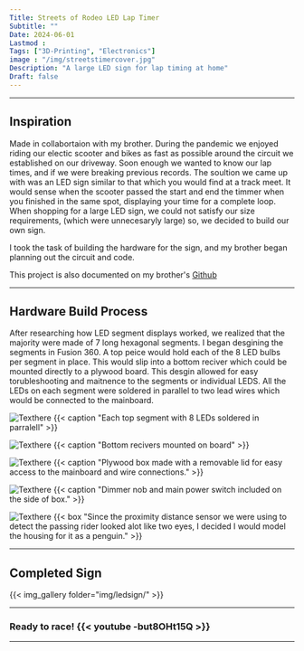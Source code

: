 ```yaml
---
Title: Streets of Rodeo LED Lap Timer
Subtitle: ""
Date: 2024-06-01
Lastmod : 
Tags: ["3D-Printing", "Electronics"]
image : "/img/streetstimercover.jpg"
Description: "A large LED sign for lap timing at home"
Draft: false
---
```


---

## Inspiration

Made in collabortaion with my brother. During the pandemic we enjoyed riding our electic scooter and bikes as fast as possible around the circuit we established on our driveway. Soon enough we wanted to know our lap times, and if we were breaking previous records. The soultion we came up with was an LED sign similar to that which you would find at a track meet. It would sense when the scooter passed the start and end the timmer when you finished in the same spot, displaying your time for a complete loop. When shopping for a large LED sign, we could not satisfy our size requirements, (which were unnecesaryly large) so, we decided to build our own sign. 

I took the task of building the hardware for the sign, and my brother began planning out the circuit and code. 

This project is also documented on my brother's [Github](https://github.com/tomtominator/Streets-of-Rodeo-Lap-Timer) 

---

## Hardware Build Process

After researching how LED segment displays worked, we realized that the majority were made of 7 long hexagonal segments. I began desgining the segments in Fusion 360. A top peice would hold each of the 8 LED bulbs per segment in place. This would slip into a bottom reciver which could be mounted directly to a plywood board. This desgin allowed for easy torubleshooting and maitnence to the segments or individual LEDS. All the LEDs on each segment were soldered in parallel to two lead wires which would be connected to the mainboard. 

![Texthere](/img/ledsegments.jpg "")
{{< caption "Each top segment with 8 LEDs soldered in parralell" >}}

![Texthere](/img/base.jpg "")
{{< caption "Bottom recivers mounted on board" >}}

![Texthere](/img/internals.jpg "")
{{< caption "Plywood box made with a removable lid for easy access to the mainboard and wire connections." >}}

![Texthere](/img/sidebox.jpg "")
{{< caption "Dimmer nob and main power switch included on the side of box." >}}

![Texthere](/img/penguin.jpg "")
{{< box "Since the proximity distance sensor we were using to detect the passing rider looked alot like two eyes, I decided I would model the housing for it as a penguin." >}}

---

## Completed Sign
{{< img_gallery  folder="img/ledsign/" >}}

---
### Ready to race! {{< youtube -but8OHt15Q >}}
---